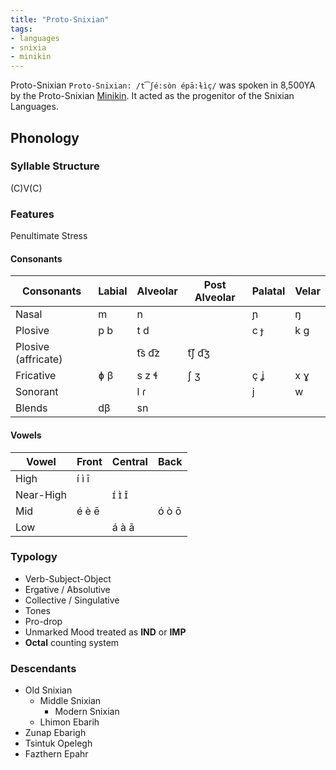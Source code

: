 ```yaml
---
title: "Proto-Snixian"
tags:
- languages
- snixia
- minikin
---
```

Proto-Snixian `Proto-Snixian: /t͡ʃé:sòn épā:ɫìç/` was spoken in 8,500YA by the Proto-Snixian [Minikin](fauna/2nd%20realm/minikin/minikin.md). It acted as the progenitor of the Snixian Languages.

## Phonology
### Syllable Structure
(C)V(C)

### Features
Penultimate Stress

#### Consonants
Consonants|Labial|Alveolar|Post Alveolar|Palatal|Velar
---|---|---|---|---|---
Nasal|m|n||ɲ|ŋ
Plosive|p b|t d||c ɟ|k g
Plosive (affricate)||t͡s d͡z|t͡ʃ d͡ʒ||
Fricative|ɸ β|s z ɬ|ʃ ʒ|ç ʝ|x ɣ
Sonorant||l ɾ||j|w
Blends|dβ|sn|||

#### Vowels
Vowel|Front|Central|Back
---|---|---|---
High|í ì ī||
Near-High||ɪ́ ɪ̀ ɪ̄|
Mid|é è ē||ó ò ō
Low||á à ā|

### Typology
- Verb-Subject-Object
- Ergative / Absolutive
- Collective / Singulative
- Tones
- Pro-drop
- Unmarked Mood treated as **IND** or **IMP**
- **Octal** counting system

### Descendants
 - Old Snixian
	 - Middle Snixian
		 - Modern Snixian
	 - Lhimon Ebarih
- Zunap Ebarigh
- Tsintuk Opelegh
- Fazthern Epahr